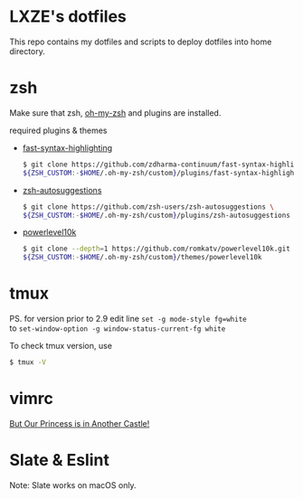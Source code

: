 # LXZE's dotfiles

This repo contains my dotfiles and scripts to deploy dotfiles into home directory.

zsh
==
Make sure that zsh, [oh-my-zsh](https://ohmyz.sh/#install) and plugins are installed.


required plugins & themes  
- [fast-syntax-highlighting](fast-syntax-highlighting)
	```sh
	$ git clone https://github.com/zdharma-continuum/fast-syntax-highlighting.git \
	${ZSH_CUSTOM:-$HOME/.oh-my-zsh/custom}/plugins/fast-syntax-highlighting
	```
- [zsh-autosuggestions](https://github.com/zsh-users/zsh-autosuggestions/blob/master/INSTALL.md#oh-my-zsh)
	```sh
	$ git clone https://github.com/zsh-users/zsh-autosuggestions \
	${ZSH_CUSTOM:-$HOME/.oh-my-zsh/custom}/plugins/zsh-autosuggestions
	```
- [powerlevel10k](https://github.com/romkatv/powerlevel10k#oh-my-zsh)
	```sh
	$ git clone --depth=1 https://github.com/romkatv/powerlevel10k.git \
	${ZSH_CUSTOM:-$HOME/.oh-my-zsh/custom}/themes/powerlevel10k
	```


tmux
==
PS. for version prior to 2.9
edit line `set -g mode-style fg=white`  
to `set-window-option -g window-status-current-fg white`  

To check tmux version, use  
```sh
$ tmux -V
```

vimrc
==
[But Our Princess is in Another Castle!](https://github.com/LXZE/.vimrc)

Slate & Eslint
==
Note: Slate works on macOS only.
